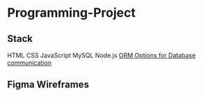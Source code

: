 # Programming-Project

## Stack
HTML
CSS
JavaScript
MySQL
Node.js
[ORM Options for Database communication](https://www.sitepoint.com/javascript-typescript-orms/)

## Figma Wireframes

